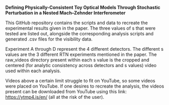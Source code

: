 **Defining Physically-Consistent Toy Optical Models Through Stochastic Perturbation in a Nested Mach–Zehnder Interferometer**

This GitHub repository contains the scripts and data to recreate the experimental results given in the paper. The three values of s that were tested are listed out, alongside the corresponding analysis scripts and generated .csv files for the visibility data.

Experiment A through D represent the 4 different detectors. The different s values are the 3 different RTN experiments mentioned in the paper. The raw_videos directory present within each s value is the cropped and centered (for analytic consistency across detectors and s values) video used within each analysis.

Videos above a certain limit struggle to fit on YouTube, so some videos were placed on YouTube. If one desires to recreate the analysis, the videos present can be downloaded from YouTube using this link: https://ytmp4.is/en/ (all at the risk of the user).
